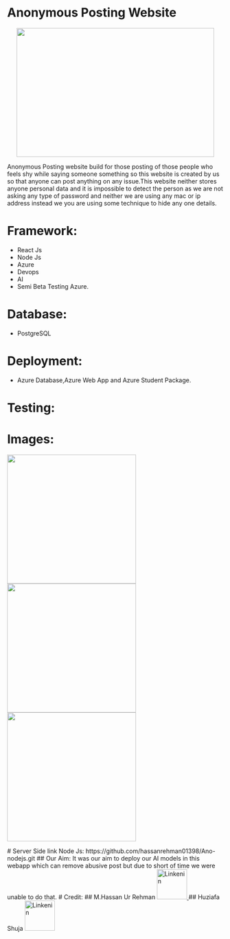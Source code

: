 # Anonymous Posting Website
<p align="center">
  <img width="460" height="300" src="https://user-images.githubusercontent.com/47937749/90986821-169a6780-e59f-11ea-9a28-d29a2bb290c4.jpg">
</p>
Anonymous Posting website build for those posting of those people who feels shy while saying someone something so this website is created by us so that anyone can post anything on any issue.This website neither stores anyone personal data and it is impossible to detect the person as we are not asking any type of password and neither we are using any mac or ip address instead we you are using some technique to hide any one details.

# Framework:
- React Js
- Node Js
- Azure
- Devops
- AI
- Semi Beta Testing Azure.

# Database:
- PostgreSQL

# Deployment:
- Azure Database,Azure Web App and Azure Student Package.
# Testing:

# Images:

<p float="left">
  <img src="https://user-images.githubusercontent.com/47937749/90986686-21a0c800-e59e-11ea-8184-8f1a46aefeec.PNG" width="300" />
  <img src="https://user-images.githubusercontent.com/47937749/90986688-22395e80-e59e-11ea-8899-9afaab0b183e.PNG" width="300" /> 
  <img src="https://user-images.githubusercontent.com/47937749/90986689-22d1f500-e59e-11ea-8273-0e52b17abd7b.PNG" width="300" />
  
  
</p>
# Server Side link Node Js:
https://github.com/hassanrehman01398/Ano-nodejs.git
## Our Aim:
It was our aim to deploy our AI models in this webapp which can remove abusive post but due to short of time we were unable to do that.
# Credit:
## M.Hassan Ur Rehman
<a href="https://www.linkedin.com/in/muhammad-hassan-ur-rehman-32118a13a//">
         <img alt="Linkenin" src="https://cdn2.iconfinder.com/data/icons/popular-social-media-flat/48/Popular_Social_Media-22-512.png"
         width=70" height="70">
      </a>
## Huziafa Shuja
<a href="https://www.linkedin.com/">
         <img alt="Linkenin" src="https://cdn2.iconfinder.com/data/icons/popular-social-media-flat/48/Popular_Social_Media-22-512.png"
         width=70" height="70">